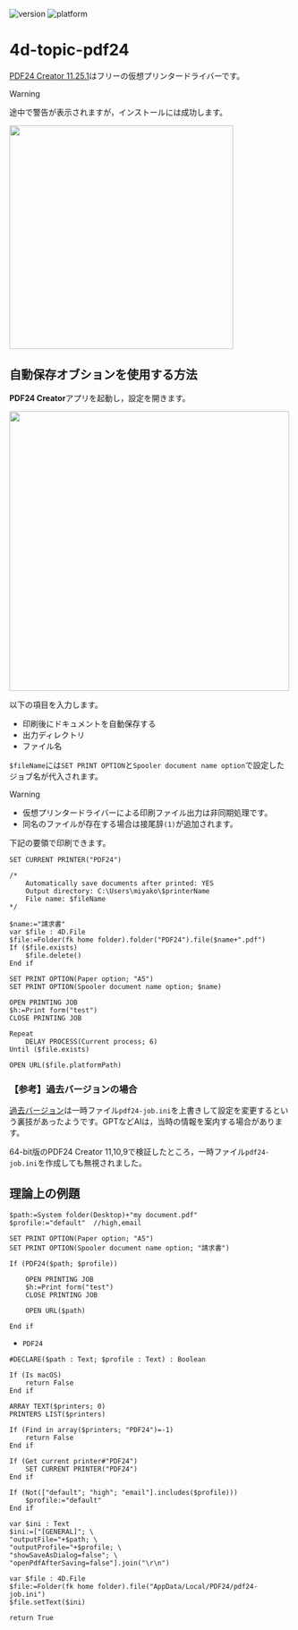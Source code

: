 ![version](https://img.shields.io/badge/version-20%2B-E23089)
![platform](https://img.shields.io/static/v1?label=platform&message=win-64&color=blue)

# 4d-topic-pdf24

[PDF24 Creator 11.25.1](https://tools.pdf24.org/ja/creator#download)はフリーの仮想プリンタードライバーです。

> [!WARNING]
> 途中で警告が表示されますが，インストールには成功します。

<img src="https://github.com/user-attachments/assets/e4939ef6-e78d-487b-96b4-632dea2c10d2" width=400 height=auto />

## 自動保存オブションを使用する方法

**PDF24 Creator**アプリを起動し，設定を開きます。

<img src="https://github.com/user-attachments/assets/d1b5f57e-3d4c-41fd-8db0-f69aa7ceb507" width=500 height=auto />

以下の項目を入力します。

* 印刷後にドキュメントを自動保存する
* 出力ディレクトリ
* ファイル名

`$fileName`には`SET PRINT OPTION`と`Spooler document name option`で設定したジョブ名が代入されます。

> [!WARNING]
> * 仮想プリンタードライバーによる印刷ファイル出力は非同期処理です。
> * 同名のファイルが存在する場合は接尾辞`(1)`が追加されます。

下記の要領で印刷できます。

```4d
SET CURRENT PRINTER("PDF24")

/*
	Automatically save documents after printed: YES
	Output directory: C:\Users\miyako\$printerName
	File name: $fileName
*/

$name:="請求書"
var $file : 4D.File
$file:=Folder(fk home folder).folder("PDF24").file($name+".pdf")
If ($file.exists)
	$file.delete()
End if 

SET PRINT OPTION(Paper option; "A5")
SET PRINT OPTION(Spooler document name option; $name)

OPEN PRINTING JOB
$h:=Print form("test")
CLOSE PRINTING JOB

Repeat 
	DELAY PROCESS(Current process; 6)
Until ($file.exists)

OPEN URL($file.platformPath)
```

### 【参考】過去バージョンの場合

[過去バージョン](https://creator.pdf24.org/listVersions.php)は一時ファイル`pdf24-job.ini`を上書きして設定を変更するという裏技があったようです。GPTなどAIは，当時の情報を案内する場合があります。

64-bit版のPDF24 Creator 11,10,9で検証したところ，一時ファイル`pdf24-job.ini`を作成しても無視されました。

## 理論上の例題

```4d
$path:=System folder(Desktop)+"my document.pdf"
$profile:="default"  //high,email

SET PRINT OPTION(Paper option; "A5")
SET PRINT OPTION(Spooler document name option; "請求書")

If (PDF24($path; $profile))
	
	OPEN PRINTING JOB
	$h:=Print form("test")
	CLOSE PRINTING JOB
	
	OPEN URL($path)
	
End if 
```

* `PDF24`

```4d
#DECLARE($path : Text; $profile : Text) : Boolean

If (Is macOS)
	return False
End if 

ARRAY TEXT($printers; 0)
PRINTERS LIST($printers)

If (Find in array($printers; "PDF24")=-1)
	return False
End if 

If (Get current printer#"PDF24")
	SET CURRENT PRINTER("PDF24")
End if 

If (Not(["default"; "high"; "email"].includes($profile)))
	$profile:="default"
End if 

var $ini : Text
$ini:=["[GENERAL]"; \
"outputFile="+$path; \
"outputProfile="+$profile; \
"showSaveAsDialog=false"; \
"openPdfAfterSaving=false"].join("\r\n")

var $file : 4D.File
$file:=Folder(fk home folder).file("AppData/Local/PDF24/pdf24-job.ini")
$file.setText($ini)

return True
```
